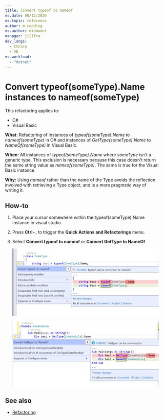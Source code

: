 ```yaml
---
title: Convert typeof to nameof
ms.date: 08/12/2020
ms.topic: reference
author: m-redding
ms.author: midumont
manager: jillfra
dev_langs:
  - CSharp
  - VB
ms.workload: 
  - "dotnet"
---
```

# Convert typeof(someType).Name instances to nameof(someType)

This refactoring applies to:

- C#
- Visual Basic

**What:** Refactoring of instances of *typeof(someType).Name* to *nameof(someType)* in C# and instances of *GetType(someType).Name* to *NameOf(someType)* in Visual Basic.

**When:**  All instances of *typeof(someType).Name* where *someType* isn't a generic type. This exclusion is necessary because this case doesn't return the same string value as *nameof(someType)*. The same is true for the Visual Basic instance.

**Why:** Using *nameof* rather than the name of the Type avoids the reflection involved with retrieving a Type object, and is a more pragmatic way of writing it.

## How-to

1. Place your cursor somewhere within the typeof(someType).Name instance in visual studio.
2. Press **Ctrl**+**.** to trigger the **Quick Actions and Refactorings** menu.
3. Select **Convert typeof to nameof** or **Convert GetType to NameOf**

   ![Convert typeof to nameof](media/converttypeof.PNG)

   ![Convert typeof to nameof](media/convertgettype.PNG)

## See also

- [Refactoring](../refactoring-in-visual-studio.md)
